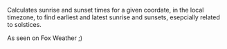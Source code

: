 Calculates sunrise and sunset times for a given coordate, in the local timezone, to find earliest and latest sunrise and sunsets, esepcially related to solstices.

As seen on Fox Weather ;)
